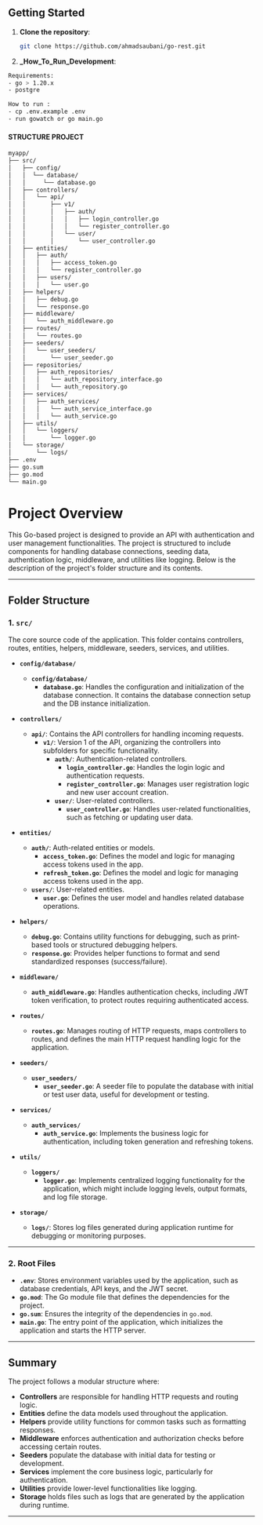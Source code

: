 
## Getting Started

1. **Clone the repository**:
   ```bash
   git clone https://github.com/ahmadsaubani/go-rest.git


2. **_How_To_Run_Development**:
```sh
Requirements:
- go > 1.20.x
- postgre
```

```sh
How to run :
- cp .env.example .env
- run gowatch or go main.go
```

#### STRUCTURE PROJECT
```sh
myapp/
├── src/
│   ├── config/
│   │  └── database/
│   │     └── database.go
│   ├── controllers/
│   │   └── api/
│   │       ├── v1/
│   │       │   ├── auth/
│   │       │   │   ├── login_controller.go
│   │       │   │   └── register_controller.go
│   │       │   └── user/
│   │       │       └── user_controller.go
│   ├── entities/
│   │   ├── auth/
│   │   │   ├── access_token.go
│   │   │   └── register_controller.go
│   │   ├── users/
│   │   │   └── user.go
│   ├── helpers/
│   │   ├── debug.go
│   │   └── response.go
│   ├── middleware/
│   │   └── auth_middleware.go
│   ├── routes/
│   │   └── routes.go
│   ├── seeders/
│   │   └── user_seeders/
│   │       └── user_seeder.go
│   ├── repositories/
│   │   ├── auth_repositories/
│   │   │   └── auth_repository_interface.go
│   │   │   └── auth_repository.go
│   ├── services/
│   │   ├── auth_services/
│   │   │   └── auth_service_interface.go
│   │   │   └── auth_service.go
│   ├── utils/
│   │   └── loggers/
│   │       └── logger.go
│   └── storage/
│       └── logs/
├── .env
├── go.sum
├── go.mod
└── main.go


```

# Project Overview

This Go-based project is designed to provide an API with authentication and user management functionalities. The project is structured to include components for handling database connections, seeding data, authentication logic, middleware, and utilities like logging. Below is the description of the project's folder structure and its contents.

---

## Folder Structure

### **1. `src/`**
The core source code of the application. This folder contains controllers, routes, entities, helpers, middleware, seeders, services, and utilities.
- **`config/database/`**
  - **`config/database/`**
    - **`database.go`**: Handles the configuration and initialization of the database connection. It contains the database connection setup and the DB instance initialization.
- **`controllers/`**
  - **`api/`**: Contains the API controllers for handling incoming requests.
    - **`v1/`**: Version 1 of the API, organizing the controllers into subfolders for specific functionality.
      - **`auth/`**: Authentication-related controllers.
        - **`login_controller.go`**: Handles the login logic and authentication requests.
        - **`register_controller.go`**: Manages user registration logic and new user account creation.
      - **`user/`**: User-related controllers.
        - **`user_controller.go`**: Handles user-related functionalities, such as fetching or updating user data.

- **`entities/`**
  - **`auth/`**: Auth-related entities or models.
    - **`access_token.go`**: Defines the model and logic for managing access tokens used in the app.
    - **`refresh_token.go`**: Defines the model and logic for managing access tokens used in the app.
  - **`users/`**: User-related entities.
    - **`user.go`**: Defines the user model and handles related database operations.

- **`helpers/`**
  - **`debug.go`**: Contains utility functions for debugging, such as print-based tools or structured debugging helpers.
  - **`response.go`**: Provides helper functions to format and send standardized responses (success/failure).

- **`middleware/`**
  - **`auth_middleware.go`**: Handles authentication checks, including JWT token verification, to protect routes requiring authenticated access.

- **`routes/`**
  - **`routes.go`**: Manages routing of HTTP requests, maps controllers to routes, and defines the main HTTP request handling logic for the application.

- **`seeders/`**
  - **`user_seeders/`**
    - **`user_seeder.go`**: A seeder file to populate the database with initial or test user data, useful for development or testing.

- **`services/`**
  - **`auth_services/`**
    - **`auth_service.go`**: Implements the business logic for authentication, including token generation and refreshing tokens.

- **`utils/`**
  - **`loggers/`**
    - **`logger.go`**: Implements centralized logging functionality for the application, which might include logging levels, output formats, and log file storage.

- **`storage/`**
  - **`logs/`**: Stores log files generated during application runtime for debugging or monitoring purposes.

---

### **2. Root Files**

- **`.env`**: Stores environment variables used by the application, such as database credentials, API keys, and the JWT secret.
- **`go.mod`**: The Go module file that defines the dependencies for the project.
- **`go.sum`**: Ensures the integrity of the dependencies in `go.mod`.
- **`main.go`**: The entry point of the application, which initializes the application and starts the HTTP server.

---

## Summary

The project follows a modular structure where:

- **Controllers** are responsible for handling HTTP requests and routing logic.
- **Entities** define the data models used throughout the application.
- **Helpers** provide utility functions for common tasks such as formatting responses.
- **Middleware** enforces authentication and authorization checks before accessing certain routes.
- **Seeders** populate the database with initial data for testing or development.
- **Services** implement the core business logic, particularly for authentication.
- **Utilities** provide lower-level functionalities like logging.
- **Storage** holds files such as logs that are generated by the application during runtime.

---